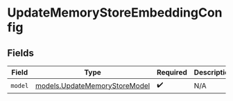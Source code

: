 # UpdateMemoryStoreEmbeddingConfig


## Fields

| Field                                                                | Type                                                                 | Required                                                             | Description                                                          |
| -------------------------------------------------------------------- | -------------------------------------------------------------------- | -------------------------------------------------------------------- | -------------------------------------------------------------------- |
| `model`                                                              | [models.UpdateMemoryStoreModel](../models/updatememorystoremodel.md) | :heavy_check_mark:                                                   | N/A                                                                  |
